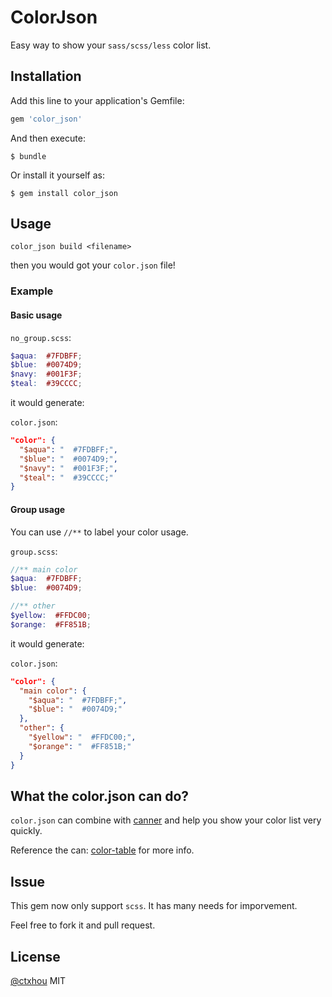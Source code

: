 # ColorJson

Easy way to show your `sass/scss/less` color list.

## Installation

Add this line to your application's Gemfile:

```ruby
gem 'color_json'
```

And then execute:

    $ bundle

Or install it yourself as:

    $ gem install color_json

## Usage

    color_json build <filename>

then you would got your `color.json` file!

### Example

#### Basic usage
`no_group.scss`:

```scss
$aqua:  #7FDBFF;
$blue:  #0074D9;
$navy:  #001F3F;
$teal:  #39CCCC;
```

it would generate:

`color.json`:

```json    
"color": {
  "$aqua": "  #7FDBFF;",
  "$blue": "  #0074D9;",
  "$navy": "  #001F3F;",
  "$teal": "  #39CCCC;"
}
```
#### Group usage

You can use `//**` to label your color usage. 

`group.scss`:

```scss
//** main color
$aqua:  #7FDBFF;
$blue:  #0074D9;

//** other
$yellow:  #FFDC00;
$orange:  #FF851B;
```

it would generate:

`color.json`:
```json
"color": {
  "main color": {
    "$aqua": "  #7FDBFF;",
    "$blue": "  #0074D9;"
  },
  "other": {
    "$yellow": "  #FFDC00;",
    "$orange": "  #FF851B;"
  }
}
```

## What the color.json can do?

`color.json` can combine with [canner](http://github.com/canner/canner) and help you show your color list very quickly.

Reference the can: [color-table](https://github.com/Canner-can/color-table/) for more info.

## Issue

This gem now only support `scss`. It has many needs for imporvement.

Feel free to fork it and pull request.

## License

[@ctxhou](http://github.com/ctxhou) MIT
